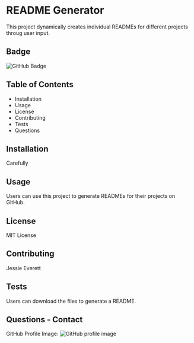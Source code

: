 # README Generator 
This project dynamically creates individual READMEs for different projects throug user input. 
## Badge 
![GitHub Badge](https://img.shields.io/badge/awesome-You%20rock%20%3C3-red) 
## Table of Contents 
* Installation 
* Usage 
* License 
* Contributing 
* Tests 
* Questions 
## Installation 
Carefully 
## Usage 
Users can use this project to generate READMEs for their projects on GitHub. 
## License 
MIT License 
## Contributing 
Jessie Everett 
## Tests 
Users can download the files to generate a README. 
## Questions - Contact 
GitHub Profile Image: 
![GitHub profile image](https://avatars0.githubusercontent.com/u/60405600?v=4)